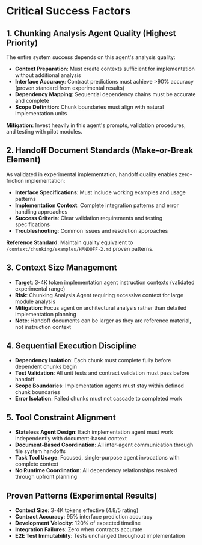 # Critical Success Factors

## **1. Chunking Analysis Agent Quality** (Highest Priority)
The entire system success depends on this agent's analysis quality:
- **Context Preparation**: Must create contexts sufficient for implementation without additional analysis
- **Interface Accuracy**: Contract predictions must achieve >90% accuracy (proven standard from experimental results)
- **Dependency Mapping**: Sequential dependency chains must be accurate and complete
- **Scope Definition**: Chunk boundaries must align with natural implementation units

**Mitigation**: Invest heavily in this agent's prompts, validation procedures, and testing with pilot modules.

## **2. Handoff Document Standards** (Make-or-Break Element)
As validated in experimental implementation, handoff quality enables zero-friction implementation:
- **Interface Specifications**: Must include working examples and usage patterns
- **Implementation Context**: Complete integration patterns and error handling approaches
- **Success Criteria**: Clear validation requirements and testing specifications
- **Troubleshooting**: Common issues and resolution approaches

**Reference Standard**: Maintain quality equivalent to `/context/chunking/examples/HANDOFF-2.md` proven patterns.

## **3. Context Size Management**
- **Target**: 3-4K token implementation agent instruction contexts (validated experimental range)
- **Risk**: Chunking Analysis Agent requiring excessive context for large module analysis
- **Mitigation**: Focus agent on architectural analysis rather than detailed implementation planning
- **Note**: Handoff documents can be larger as they are reference material, not instruction context

## **4. Sequential Execution Discipline**
- **Dependency Isolation**: Each chunk must complete fully before dependent chunks begin
- **Test Validation**: All unit tests and contract validation must pass before handoff
- **Scope Boundaries**: Implementation agents must stay within defined chunk boundaries
- **Error Isolation**: Failed chunks must not cascade to completed work

## **5. Tool Constraint Alignment**
- **Stateless Agent Design**: Each implementation agent must work independently with document-based context
- **Document-Based Coordination**: All inter-agent communication through file system handoffs
- **Task Tool Usage**: Focused, single-purpose agent invocations with complete context
- **No Runtime Coordination**: All dependency relationships resolved through upfront planning

## Proven Patterns (Experimental Results)
- **Context Size**: 3-4K tokens effective (4.8/5 rating)
- **Contract Accuracy**: 95% interface prediction accuracy
- **Development Velocity**: 120% of expected timeline
- **Integration Failures**: Zero when contracts accurate
- **E2E Test Immutability**: Tests unchanged throughout implementation